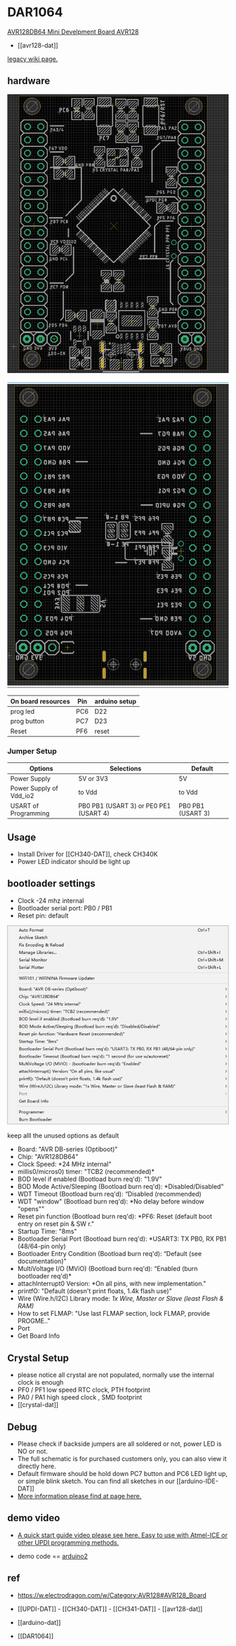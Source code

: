 

# DAR1064 

[AVR128DB64 Mini Develpment Board AVR128](https://www.electrodragon.com/product/avr128db64-mini-develpment-board-avr128/)

- [[avr128-dat]]

[legacy wiki page. ](https://w.electrodragon.com/w/Category:AVR128#AVR128_Board)

## hardware 

![](30-27-16-19-04-2023.png)

![](14-28-16-19-04-2023.png)


| On board resources | Pin | arduino setup |
| ------------------ | --- | ------------- |
| prog led           | PC6 | D22           |
| prog button        | PC7 | D23           |
| Reset              | PF6 | reset         |


### Jumper Setup 

| Options                 | Selections                             | Default           |
| ----------------------- | -------------------------------------- | ----------------- |
| Power Supply            | 5V or 3V3                              | 5V                |
| Power Supply of Vdd_io2 | to Vdd                                 | to Vdd            |
| USART of Programming    | PB0 PB1 (USART 3) or PE0 PE1 (USART 4) | PB0 PB1 (USART 3) |



## Usage 

- Install Driver for [[CH340-DAT]], check CH340K
- Power LED indicator should be light up



## bootloader settings 

- Clock -24 mhz internal 
- Bootloader serial port: PB0 / PB1
- Reset pin: default 

![](55-05-18-02-02-2023.png)


keep alll the unused options as default 
- Board: "AVR DB-series (Optiboot)"
- Chip: "AVR128DB64"
- Clock Speed: *24 MHz internal"
- millis0/micros0) timer: "TCB2 (recommended)*
- BOD level if enabled (Bootload burn req'd): "1.9V"
- BOD Mode Active/Sleeping (Bootload burn req'd): *Disabled/Disabled"
- WDT Timeout (Bootload burn req'd): “Disabled (recommended)
- WDT "window" (Bootload burn req'd): *No delay before window "opens""
- Reset pin function (Bootload burn req'd): *PF6: Reset (default boot entry on reset pin & SW r."
- Startup Time: "8ms"
- Bootloader Serial Port (Bootload burn req'd): *USART3: TX PB0, RX PB1 (48/64-pin only)
- Bootloader Entry Condition (Bootload burn req'd): “Default (see documentation)"
- MultiVoltage I/O (MViO) (Bootload burn req'd): “Enabled (burn bootloader req'd)*
- attachlnterrupt0 Version: *On all pins, with new implementation."
- printfO: "Default (doesn't print floats, 1.4k flash use)"
- Wire (Wire.h/I2C) Library mode: *1x Wire, Master or Slave (least Flash & RAM)*
- How to set FLMAP: "Use last FLMAP section, lock FLMAP, provide PROGME.."
- Port
- Get Board Info

## Crystal Setup 

- please notice all crystal are not populated, normally use the internal clock is enough
- PF0 / PF1 low speed RTC clock, PTH footprint 
- PA0 / PA1 high speed clock , SMD footprint 
- [[crystal-dat]]


## Debug 

- Please check if backside jumpers are all soldered or not, power LED is NO or not.
- The full schematic is for purchased customers only, you can also view it directly here. 
- Default firmware should be hold down PC7 button and PC6 LED light up, or simple blink sketch. You can find all sketches in our [[arduino-IDE-DAT]]
- [More information please find at page here.](https://w2.electrodragon.com/Board/DAR/DAR1064-DAT/DAR1064-DAT.md)


## demo video 

- [A quick start guide video please see here. Easy to use with Atmel-ICE or other UPDI programming methods.](https://www.youtube.com/watch?v=IgVMIRHFTLs)

- demo code == [arduino2](https://github.com/Edragon/arduino-main2)


## ref 
- https://w.electrodragon.com/w/Category:AVR128#AVR128_Board

- [[UPDI-DAT]] - [[CH340-DAT]] - [[CH341-DAT]] - [[avr128-dat]]

- [[arduino-dat]]

- [[DAR1064]] 


